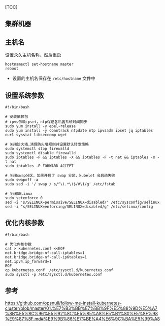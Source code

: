 [TOC]

## 集群机器


## 主机名
设置永久主机名称，然后重启
```
hostnamectl set-hostname master
reboot
```
+ 设置的主机名保存在 `/etc/hostname` 文件中

## 设置系统参数
```
#!/bin/bash

# 安装依赖包
# ipvs依赖ipset，ntp保证各机器系统时间同步
sudo yum install -y epel-release
sudo yum install -y conntrack ntpdate ntp ipvsadm ipset jq iptables curl sysstat libseccomp wget

# 关闭防火墙,清理防火墙规则并设置默认转发策略
sudo systemctl stop firewalld
sudo systemctl disable firewalld
sudo iptables -F && iptables -X && iptables -F -t nat && iptables -X -t nat
sudo iptables -P FORWARD ACCEPT

# 关闭swap分区，如果开启了 swap 分区，kubelet 会启动失败
sudo swapoff -a
sudo sed -i '/ swap / s/^\(.*\)$/#\1/g' /etc/fstab 

# 关闭SELinux
sudo setenforce 0
sed -i 's/SELINUX=permissive/SELINUX=disabled/' /etc/sysconfig/selinux
sed -i "s/SELINUX=enforcing/SELINUX=disabled/g" /etc/selinux/config
```

## 优化内核参数
```
#!/bin/bash

# 优化内核参数
cat > kubernetes.conf <<EOF
net.bridge.bridge-nf-call-iptables=1
net.bridge.bridge-nf-call-ip6tables=1
net.ipv4.ip_forward=1
EOF
cp kubernetes.conf  /etc/sysctl.d/kubernetes.conf
sudo sysctl -p /etc/sysctl.d/kubernetes.conf
```
## 参考

https://github.com/opsnull/follow-me-install-kubernetes-cluster/blob/master/01.%E7%B3%BB%E7%BB%9F%E5%88%9D%E5%A7%8B%E5%8C%96%E5%92%8C%E5%85%A8%E5%B1%80%E5%8F%98%E9%87%8F.md#%E9%9B%86%E7%BE%A4%E6%9C%BA%E5%99%A8


